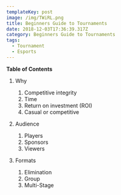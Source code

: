```yaml
---
templateKey: post
image: /img/TWiRL.png
title: Beginners Guide to Tournaments
date: 2018-12-03T17:36:39.317Z
category: Beginners Guide to Tournaments
tags:
  - Tournament
  - Esports
---
```

**Table of Contents**

1. Why
     1. Competitive integrity
     2. Time
     3. Return on investment (ROI)
     4. Casual or competitive

1. Audience
    1. Players
    2. Sponsors
    3. Viewers
    
2. Formats
    1. Elimination  
    2. Group  
    3. Multi-Stage
